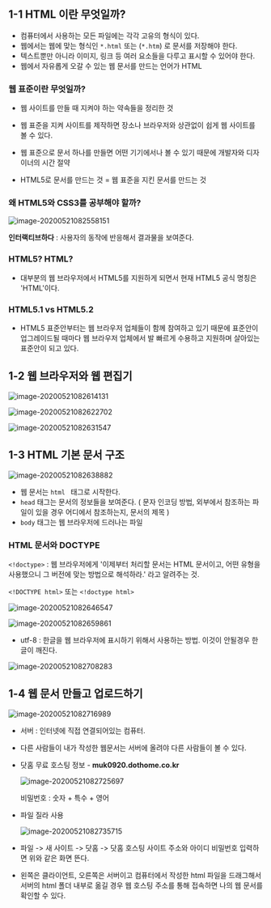## 1-1 HTML 이란 무엇일까? 

- 컴퓨터에서 사용하는 모든 파일에는 각각 고유의 형식이 있다. 
- 웹에서는 웹에 맞는 형식인 `*.html` 또는 (`*.htm`) 로 문서를 저장해야 한다. 
- 텍스트뿐만 아니라 이미지, 링크 등 여러 요소들을 다루고 표시할 수 있어야 한다. 
- 웹에서 자유롭게 오갈 수 있는 웹 문서를 만드는 언어가 HTML 



### 웹 표준이란 무엇일까? 

- 웹 사이트를 만들 때 지켜야 하는 약속들을 정리한 것 
- 웹 표준을 지켜 사이트를 제작하면 장소나 브라우저와 상관없이 쉽게 웹 사이트를 볼 수 있다. 

- 웹 표준으로 문서 하나를 만들면 어떤 기기에서나 볼 수 있기 때문에 개발자와 디자이너의 시간 절약 
- HTML5로 문서를 만드는 것 = 웹 표준을 지킨 문서를 만드는 것 



### 왜 HTML5와 CSS3를 공부해야 할까? 

![image-20200521082558151](images/image-20200521082558151.png)



**인터랙티브하다** : 사용자의 동작에 반응해서 결과물을 보여준다. 





### HTML5?  HTML? 

- 대부분의 웹 브라우저에서 HTML5를 지원하게 되면서 현재 HTML5 공식 명칭은 'HTML'이다. 



### HTML5.1 vs HTML5.2 

- HTML5 표준안부터는 웹 브라우저 업체들이 함께 참여하고 있기 때문에 표준안이 업그레이드될 때마다 웹 브라우저 업체에서 발 빠르게 수용하고 지원하며 살아있는 표준안이 되고 있다. 



## 1-2 웹 브라우저와 웹 편집기

![image-20200521082614131](images/image-20200521082614131.png)

![image-20200521082622702](images/image-20200521082622702.png)

![image-20200521082631547](images/image-20200521082631547.png)



## 1-3 HTML 기본 문서 구조 

![image-20200521082638882](images/image-20200521082638882.png)

- 웹 문서는 `html ` 태그로 시작한다. 
- `head` 태그는 문서의 정보들을 보여준다. ( 문자 인코딩 방법, 외부에서 참조하는 파일이 있을 경우 어디에서 참조하는지, 문서의 제목 )
- `body` 태그는 웹 브라우저에 드러나는 파일 



### HTML 문서와 DOCTYPE 

`<!doctype>` : 웹 브라우저에게 '이제부터 처리할 문서는 HTML 문서이고, 어떤 유형을 사용했으니 그 버전에 맞는 방법으로 해석하라.' 라고 알려주는 것. 

`<!DOCTYPE html>` 또는 `<!doctype html>` 

![image-20200521082646547](images/image-20200521082646547.png)

![image-20200521082659861](images/image-20200521082659861.png)

- utf-8 : 한글을 웹 브라우저에 표시하기 위해서 사용하는 방법. 이것이 안될경우 한글이 깨진다. 

![image-20200521082708283](images/image-20200521082708283.png)





## 1-4 웹 문서 만들고 업로드하기

![image-20200521082716989](images/image-20200521082716989.png)

- 서버 : 인터넷에 직접 연결되어있는 컴퓨터. 
- 다른 사람들이 내가 작성한 웹문서는 서버에 올려야 다른 사람들이 볼 수 있다. 



- 닷홈 무료 호스팅 정보 - **muk0920.dothome.co.kr**

  ![image-20200521082725697](images/image-20200521082725697.png)

  비밀번호 : 숫자 + 특수 + 영어 





- 파일 질라 사용 

  ![image-20200521082735715](images/image-20200521082735715.png)

- 파일 -> 새 사이트 -> 닷홈 -> 닷홈 호스팅 사이트 주소와 아이디 비밀번호 입력하면 위와 같은 화면 뜬다. 

- 왼쪽은 클라이언트, 오른쪽은 서버이고 컴퓨터에서 작성한 html 파일을 드래그해서 서버의 html 폴더 내부로 옮길 경우 웹 호스팅 주소를 통해 접속하면 나의 웹 문서를 확인할 수 있다. 

  

